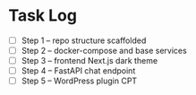 # Task Log
- [ ] Step 1 – repo structure scaffolded
- [ ] Step 2 – docker-compose and base services
- [ ] Step 3 – frontend Next.js dark theme
- [ ] Step 4 – FastAPI chat endpoint
- [ ] Step 5 – WordPress plugin CPT
